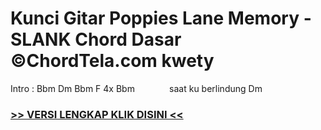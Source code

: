 
 # Kunci Gitar Poppies Lane Memory - SLANK Chord Dasar ©ChordTela.com kwety


Intro : Bbm Dm Bbm F 4x Bbm              saat ku berlindung Dm

###  <a href="https://shortlighzx.web.app?sq=Kunci Gitar Poppies Lane Memory - SLANK Chord Dasar ©ChordTela.com"> >> VERSI LENGKAP KLIK DISINI << </a>
